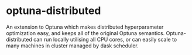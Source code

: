 # optuna-distributed

An extension to Optuna which makes distributed hyperparameter optimization easy, and keeps all of the original Optuna semantics. Optuna-distributed can run locally utilising all CPU cores, or can easily scale to many machines in cluster managed by dask scheduler.

